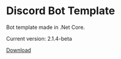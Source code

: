 # Discord Bot Template
Bot template made in .Net Core.

Current version: 2.1.4-beta

[Download](https://github.com/Maissae/NetCoreBot/releases/download/2.1.0/Deploy.zip)